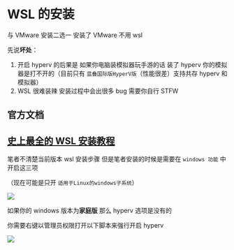 # WSL 的安装

与 VMware 安装二选一 安装了 VMware 不用 wsl

先说<strong>坏处</strong>：

1. 开启 hyperv 的后果是 如果你电脑装模拟器玩手游的话 装了 hyperv 你的模拟器是打不开的（目前只有 `蓝叠国际版HyperV版`（性能很差）支持共存 hyperv 和模拟器）
2. WSL 很难装辣 安装过程中会出很多 bug 需要你自行 STFW

## <strong>官方文档</strong>

## [史上最全的 WSL 安装教程](https://blog.csdn.net/wojiuguowei/article/details/122100090)

笔者不清楚当前版本 wsl 安装步骤 但是笔者安装的时候是需要在 `windows 功能` 中开启这三项

（现在可能是只开 `适用于Linux的windows子系统`）

![](https://cdn.xyxsw.site/boxcnYVkEecWdUs710e8h6G9GTh.png)

如果你的 windows 版本为<strong>家庭版</strong>  那么 hyperv 选项是没有的

你需要右键以管理员权限打开以下脚本来强行开启 hyperv

![](https://cdn.xyxsw.site/boxcnoCF5MilDma33yviwRGdDHe.png)
